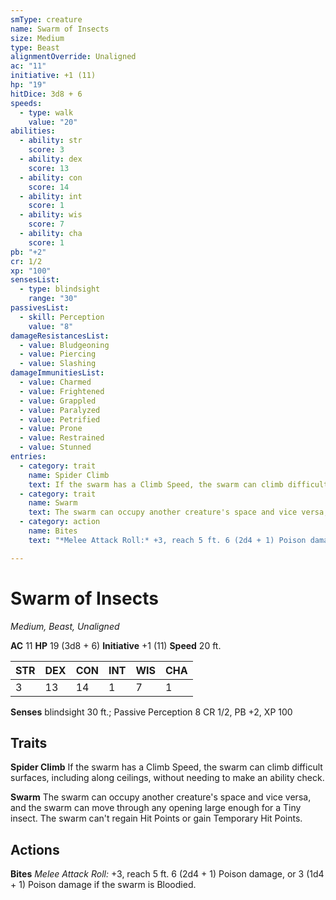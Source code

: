 ```yaml
---
smType: creature
name: Swarm of Insects
size: Medium
type: Beast
alignmentOverride: Unaligned
ac: "11"
initiative: +1 (11)
hp: "19"
hitDice: 3d8 + 6
speeds:
  - type: walk
    value: "20"
abilities:
  - ability: str
    score: 3
  - ability: dex
    score: 13
  - ability: con
    score: 14
  - ability: int
    score: 1
  - ability: wis
    score: 7
  - ability: cha
    score: 1
pb: "+2"
cr: 1/2
xp: "100"
sensesList:
  - type: blindsight
    range: "30"
passivesList:
  - skill: Perception
    value: "8"
damageResistancesList:
  - value: Bludgeoning
  - value: Piercing
  - value: Slashing
damageImmunitiesList:
  - value: Charmed
  - value: Frightened
  - value: Grappled
  - value: Paralyzed
  - value: Petrified
  - value: Prone
  - value: Restrained
  - value: Stunned
entries:
  - category: trait
    name: Spider Climb
    text: If the swarm has a Climb Speed, the swarm can climb difficult surfaces, including along ceilings, without needing to make an ability check.
  - category: trait
    name: Swarm
    text: The swarm can occupy another creature's space and vice versa, and the swarm can move through any opening large enough for a Tiny insect. The swarm can't regain Hit Points or gain Temporary Hit Points.
  - category: action
    name: Bites
    text: "*Melee Attack Roll:* +3, reach 5 ft. 6 (2d4 + 1) Poison damage, or 3 (1d4 + 1) Poison damage if the swarm is Bloodied."

---
```


# Swarm of Insects
*Medium, Beast, Unaligned*

**AC** 11
**HP** 19 (3d8 + 6)
**Initiative** +1 (11)
**Speed** 20 ft.

| STR | DEX | CON | INT | WIS | CHA |
| --- | --- | --- | --- | --- | --- |
| 3 | 13 | 14 | 1 | 7 | 1 |

**Senses** blindsight 30 ft.; Passive Perception 8
CR 1/2, PB +2, XP 100

## Traits

**Spider Climb**
If the swarm has a Climb Speed, the swarm can climb difficult surfaces, including along ceilings, without needing to make an ability check.

**Swarm**
The swarm can occupy another creature's space and vice versa, and the swarm can move through any opening large enough for a Tiny insect. The swarm can't regain Hit Points or gain Temporary Hit Points.

## Actions

**Bites**
*Melee Attack Roll:* +3, reach 5 ft. 6 (2d4 + 1) Poison damage, or 3 (1d4 + 1) Poison damage if the swarm is Bloodied.
